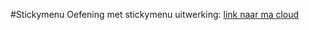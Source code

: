 #Stickymenu
Oefening met stickymenu
uitwerking: [link naar ma cloud](http://22238.hosts.ma-cloud.nl/Portfolio/bewijzen/Fop/stickymenu/index.html)